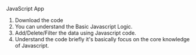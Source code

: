 JavaScript App
1. Download the code 
2. You can understand the Basic Javascript Logic.
3. Add/Delete/Filter the data using Javascript code.
4. Understand the code briefly it's basically focus on the core knowledge of Javascript.

